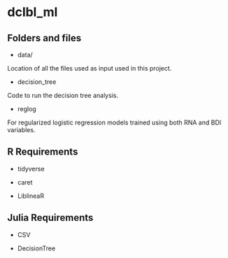 # dclbl_ml

## Folders and files

- data/

Location of all the files used as input used in this project.

- decision_tree

Code to run the decision tree analysis.

- reglog

For regularized logistic regression models trained using both RNA and BDI variables.

## R Requirements

- tidyverse

- caret

- LiblineaR

## Julia Requirements

- CSV

- DecisionTree
